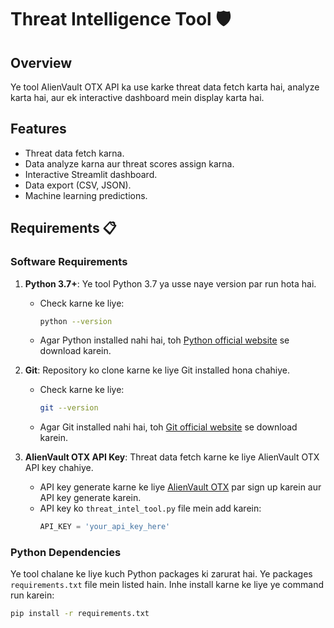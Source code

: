 # Threat Intelligence Tool 🛡️

## Overview
Ye tool AlienVault OTX API ka use karke threat data fetch karta hai, analyze karta hai, aur ek interactive dashboard mein display karta hai.

## Features
- Threat data fetch karna.
- Data analyze karna aur threat scores assign karna.
- Interactive Streamlit dashboard.
- Data export (CSV, JSON).
- Machine learning predictions.

## Requirements 📋

### Software Requirements
1. **Python 3.7+**: Ye tool Python 3.7 ya usse naye version par run hota hai.
   - Check karne ke liye:
     ```bash
     python --version
     ```
   - Agar Python installed nahi hai, toh [Python official website](https://www.python.org/downloads/) se download karein.

2. **Git**: Repository ko clone karne ke liye Git installed hona chahiye.
   - Check karne ke liye:
     ```bash
     git --version
     ```
   - Agar Git installed nahi hai, toh [Git official website](https://git-scm.com/downloads) se download karein.

3. **AlienVault OTX API Key**: Threat data fetch karne ke liye AlienVault OTX API key chahiye.
   - API key generate karne ke liye [AlienVault OTX](https://otx.alienvault.com/api/) par sign up karein aur API key generate karein.
   - API key ko `threat_intel_tool.py` file mein add karein:
     ```python
     API_KEY = 'your_api_key_here'
     ```

### Python Dependencies
Ye tool chalane ke liye kuch Python packages ki zarurat hai. Ye packages `requirements.txt` file mein listed hain. Inhe install karne ke liye ye command run karein:
```bash
pip install -r requirements.txt
